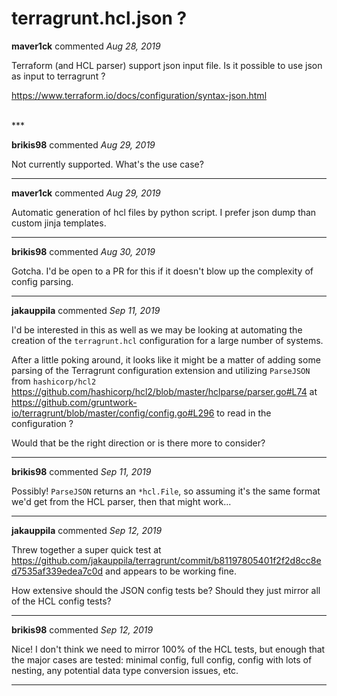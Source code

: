 # terragrunt.hcl.json ?

**maver1ck** commented *Aug 28, 2019*

Terraform (and HCL parser) support json input file.
Is it possible to use json as input to terragrunt ?

https://www.terraform.io/docs/configuration/syntax-json.html

<br />
***


**brikis98** commented *Aug 29, 2019*

Not currently supported. What's the use case?
***

**maver1ck** commented *Aug 29, 2019*

Automatic generation of hcl files by python script.
I prefer json dump than custom jinja templates.
***

**brikis98** commented *Aug 30, 2019*

Gotcha. I'd be open to a PR for this if it doesn't blow up the complexity of config parsing.
***

**jakauppila** commented *Sep 11, 2019*

I'd be interested in this as well as we may be looking at automating the creation of the `terragrunt.hcl` configuration for a large number of systems.

After a little poking around, it looks like it might be a matter of adding some parsing of the Terragrunt configuration extension and utilizing `ParseJSON` from `hashicorp/hcl2` https://github.com/hashicorp/hcl2/blob/master/hclparse/parser.go#L74 at https://github.com/gruntwork-io/terragrunt/blob/master/config/config.go#L296 to read in the configuration ?

Would that be the right direction or is there more to consider?
***

**brikis98** commented *Sep 11, 2019*

Possibly! `ParseJSON` returns an `*hcl.File`, so assuming it's the same format we'd get from the HCL parser, then that might work...
***

**jakauppila** commented *Sep 12, 2019*

Threw together a super quick test at https://github.com/jakauppila/terragrunt/commit/b81197805401f2f2d8cc8ed7535af339edea7c0d and appears to be working fine.

How extensive should the JSON config tests be? Should they just mirror all of the HCL config tests?
***

**brikis98** commented *Sep 12, 2019*

Nice! I don't think we need to mirror 100% of the HCL tests, but enough that the major cases are tested: minimal config, full config, config with lots of nesting, any potential data type conversion issues, etc.
***

